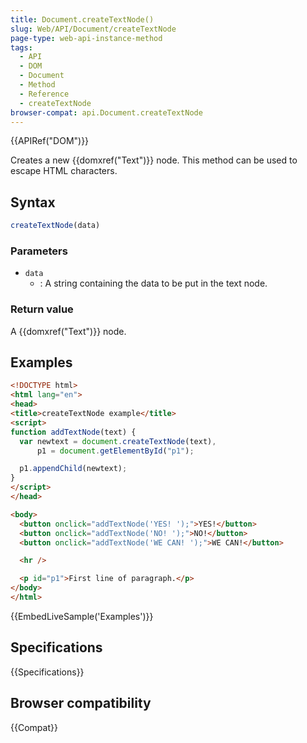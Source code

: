```yaml
---
title: Document.createTextNode()
slug: Web/API/Document/createTextNode
page-type: web-api-instance-method
tags:
  - API
  - DOM
  - Document
  - Method
  - Reference
  - createTextNode
browser-compat: api.Document.createTextNode
---
```

{{APIRef("DOM")}}

Creates a new {{domxref("Text")}} node. This method can be used to escape HTML
characters.

## Syntax

```js
createTextNode(data)
```

### Parameters

- `data`
  - : A string containing the data to be put in the text node.

### Return value

A {{domxref("Text")}} node.

## Examples

```html
<!DOCTYPE html>
<html lang="en">
<head>
<title>createTextNode example</title>
<script>
function addTextNode(text) {
  var newtext = document.createTextNode(text),
      p1 = document.getElementById("p1");

  p1.appendChild(newtext);
}
</script>
</head>

<body>
  <button onclick="addTextNode('YES! ');">YES!</button>
  <button onclick="addTextNode('NO! ');">NO!</button>
  <button onclick="addTextNode('WE CAN! ');">WE CAN!</button>

  <hr />

  <p id="p1">First line of paragraph.</p>
</body>
</html>
```

{{EmbedLiveSample('Examples')}}

## Specifications

{{Specifications}}

## Browser compatibility

{{Compat}}
